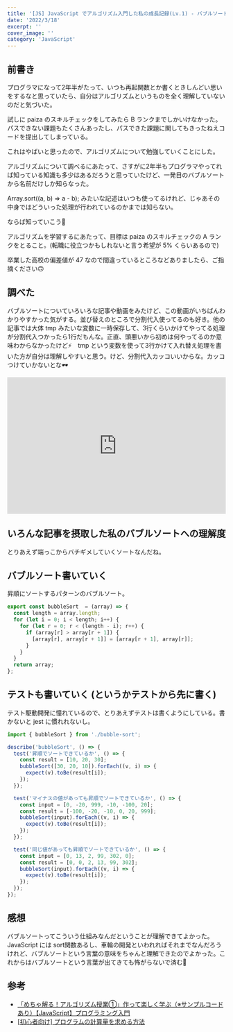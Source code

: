 ```yaml
---
title: '[JS] JavaScript でアルゴリズム入門した私の成長記録(Lv.1) - バブルソート編'
date: '2022/3/18'
excerpt: ''
cover_image: ''
category: 'JavaScript'
---
```


## 前書き

プログラマになって2年半がたって、いつも再起関数とか書くときしんどい思いをするなと思っていたら、自分はアルゴリズムというものを全く理解していないのだと気づいた。

試しに paiza のスキルチェックをしてみたら B ランクまでしかいけなかった。パスできない課題もたくさんあったし、パスできた課題に関してもきったねえコードを提出してしまっている。

これはやばいと思ったので、アルゴリズムについて勉強していくことにした。

アルゴリズムについて調べるにあたって、さすがに2年半もプログラマやってれば知っている知識も多少はあるだろうと思っていたけど、一発目のバブルソートから名前だけしか知らなった。

Array.sort((a, b) ⇒ a - b); みたいな記述はいつも使ってるけれど、じゃあその中身ではどういった処理が行われているのかまでは知らない。

ならば知っていこう💪

アルゴリズムを学習するにあたって、目標は paiza のスキルチェックの A ランクをとること。(転職に役立つかもしれないと言う希望が 5% くらいあるので)

卒業した高校の偏差値が 47 なので間違っているところなどありましたら、ご指摘ください🙃

## 調べた

バブルソートについていろいろな記事や動画をみたけど、この動画がいちばんわかりやすかった気がする。並び替えのところで分割代入使ってるのも好き。他の記事では大体 tmp みたいな変数に一時保存して、3行くらいかけてやってる処理が分割代入つかったら1行だもんな。正直、頭悪いから初めは何やってるのか意味わからなかったけど⚡️　tmp という変数を使って3行かけて入れ替え処理を書いた方が自分は理解しやすいと思う。けど、分割代入カッコいいからな。カッコつけていかないとな🕶

<iframe width="100%" height="315" src="https://www.youtube.com/embed/5hApch5oV3E" title="YouTube video player" frameborder="0" allow="accelerometer; autoplay; clipboard-write; encrypted-media; gyroscope; picture-in-picture" allowfullscreen></iframe>

## いろんな記事を摂取した私のバブルソートへの理解度

とりあえず端っこからバチギメしていくソートなんだね。

## バブルソート書いていく

昇順にソートするパターンのバブルソート。

```jsx
export const bubbleSort  = (array) => { 
  const length = array.length;
  for (let i = 0; i < length; i++) {
    for (let r = 0; r < (length - i); r++) {
      if (array[r] > array[r + 1]) {
        [array[r], array[r + 1]] = [array[r + 1], array[r]];
      }
    }
  }
  return array;
};
```

## テストも書いていく (というかテストから先に書く)

テスト駆動開発に憧れているので、とりあえずテストは書くようにしている。書かないと jest に慣れれないし。

```jsx
import { bubbleSort } from './bubble-sort';

describe('bubbleSort', () => {
  test('昇順でソートできているか', () => {
    const result = [10, 20, 30];
    bubbleSort([30, 20, 10]).forEach((v, i) => {
      expect(v).toBe(result[i]);
    });
  });

  test('マイナスの値があっても昇順でソートできているか', () => {
    const input = [0, -20, 999, -10, -100, 20];
    const result = [-100, -20, -10, 0, 20, 999];
    bubbleSort(input).forEach((v, i) => {
      expect(v).toBe(result[i]);
    });
  });

  test('同じ値があっても昇順でソートできているか', () => {
    const input = [0, 13, 2, 99, 302, 0];
    const result = [0, 0, 2, 13, 99, 302];
    bubbleSort(input).forEach((v, i) => {
      expect(v).toBe(result[i]);
    });
  });
});
```

## 感想

バブルソートってこういう仕組みなんだということが理解できてよかった。JavaScript には sort関数あるし、車輪の開発といわれればそれまでなんだろうけれど、バブルソートという言葉の意味をちゃんと理解できたのでよかった。これからはバブルソートという言葉が出てきても怖がらないで済む💪

## 参考

- [「めちゃ解る！アルゴリズム授業①」作って楽しく学ぶ（※サンプルコードあり）【JavaScript】プログラミング入門](https://www.youtube.com/watch?v=5hApch5oV3E)
- [[初心者向け] プログラムの計算量を求める方法](https://qiita.com/cotrpepe/items/1f4c38cc9d3e3a5f5e9c)